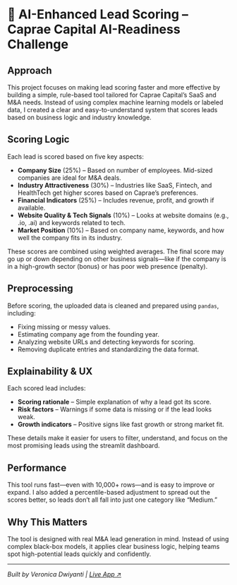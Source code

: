 # 🚀 AI-Enhanced Lead Scoring – Caprae Capital AI-Readiness Challenge

## Approach

This project focuses on making lead scoring faster and more effective by building a simple, rule-based tool tailored for Caprae Capital’s SaaS and M&A needs. Instead of using complex machine learning models or labeled data, I created a clear and easy-to-understand system that scores leads based on business logic and industry knowledge.

## Scoring Logic

Each lead is scored based on five key aspects:
- **Company Size** (25%) – Based on number of employees. Mid-sized companies are ideal for M&A deals.
- **Industry Attractiveness** (30%) – Industries like SaaS, Fintech, and HealthTech get higher scores based on Caprae’s preferences.
- **Financial Indicators** (25%) – Includes revenue, profit, and growth if available.
- **Website Quality & Tech Signals** (10%) – Looks at website domains (e.g., .io, .ai) and keywords related to tech.
- **Market Position** (10%) – Based on company name, keywords, and how well the company fits in its industry.

These scores are combined using weighted averages. The final score may go up or down depending on other business signals—like if the company is in a high-growth sector (bonus) or has poor web presence (penalty).

## Preprocessing

Before scoring, the uploaded data is cleaned and prepared using `pandas`, including:
- Fixing missing or messy values.
- Estimating company age from the founding year.
- Analyzing website URLs and detecting keywords for scoring.
- Removing duplicate entries and standardizing the data format.

## Explainability & UX

Each scored lead includes:
- **Scoring rationale** – Simple explanation of why a lead got its score.
- **Risk factors** – Warnings if some data is missing or if the lead looks weak.
- **Growth indicators** – Positive signs like fast growth or strong market fit.

These details make it easier for users to filter, understand, and focus on the most promising leads using the streamlit dashboard.

## Performance

This tool runs fast—even with 10,000+ rows—and is easy to improve or expand. I also added a percentile-based adjustment to spread out the scores better, so leads don’t all fall into just one category like “Medium.”

## Why This Matters

The tool is designed with real M&A lead generation in mind. Instead of using complex black-box models, it applies clear business logic, helping teams spot high-potential leads quickly and confidently.

---

*Built by Veronica Dwiyanti | [Live App ↗️](https://lead-ranker-caprae.streamlit.app/)*
